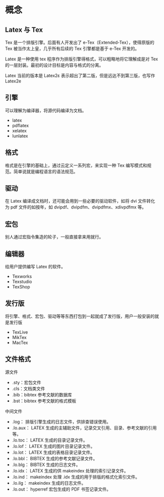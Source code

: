 # 概念

## Latex 与 Tex

Tex 是一个排版引擎。后面有人开发出了 e-Tex（Extended-Tex），使得原版的 Tex 被当作太上皇，几乎所有后续的 Tex 引擎都是基于 e-Tex 开发的。

Latex 是一种使用 tex 程序作为排版引擎得格式，可以粗略地将它理解成是对 Tex 的一层封装。最初的设计目标是内容与格式的分离。

Latex 当前的版本是 Latex2ε 表示超出了第二版，但是远达不到第三版，也写作 Latex2e

## 引擎

可以理解为编译器，将源代码编译为文档。

- latex
- pdflatex
- xelatex
- lunlatex

## 格式

格式是在引擎的基础上，通过云定义一系列宏，来实现一种 Tex 编写模式和规范。简单说就是编程语言的语法规范。

## 驱动

在 Latex 编译成文档时，还可能会用到一些必要的驱动软件，如将 dvi 文件转化为 pdf 文件的如按年，如 dvipdf、dvipdfm、dvipdfmx、xdivpdfmx 等。

## 宏包

别人通过宏指令集造的轮子，一般直接拿来用就行。


## 编辑器

给用户提供编写 Latex 的软件。

- Texworks
- Texstudio
- TexShop

## 发行版

将引擎、格式、宏包、驱动等等东西打包到一起就成了发行版，用户一般安装的就是发行版

- TexLive
- MikTex
- MacTex


## 文件格式

源文件

- .sty：宏包文件
- .cls：文档类文件
- .bib：bibtex 参考文献的数据库
- .bst：bibtex 参考文献的格式模板

中间文件

- .log： 排版引擎生成的日志文件，供排查错误使用。
- .lo.aux： LATEX 生成的主辅助文件，记录交叉引用、目录、参考文献的引用等。
- .lo.toc： LATEX 生成的目录记录文件。
- .lo.lof： LATEX 生成的图片目录记录文件。
- .lo.lot： LATEX 生成的表格目录记录文件。
- .lo.bbl： BIBTEX 生成的参考文献记录文件。
- .lo.blg： BIBTEX 生成的日志文件。
- .lo.idx： LATEX 生成的供 makeindex 处理的索引记录文件。
- .lo.ind： makeindex 处理 .idx 生成的用于排版的格式化索引文件。
- .lo.ilg： makeindex 生成的日志文件。
- .lo.out： hyperref 宏包生成的 PDF 书签记录文件。
